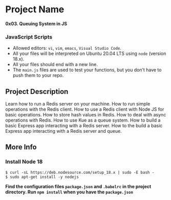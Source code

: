 # Project Name
**0x03. Queuing System in JS**


### JavaScript Scripts
*   Allowed editors: `vi`, `vim`, `emacs`, `Visual Studio Code`.
*   All your files will be interpreted on Ubuntu 20.04 LTS using `node` (version 18.x).
*   All your files should end with a new line.
*   The `main.js` files are used to test your functions, but you don’t have to push them to your repo.

## Project Description
Learn how to run a Redis server on your machine.
How to run simple operations with the Redis client.
How to use a Redis client with Node JS for basic operations.
How to store hash values in Redis.
How to deal with async operations with Redis.
How to use Kue as a queue system.
How to build a basic Express app interacting with a Redis server.
How to the build a basic Express app interacting with a Redis server and queue.

## More Info
### Install Node 18
```
$ curl -sL https://deb.nodesource.com/setup_18.x | sudo -E bash -
$ sudo apt-get install -y nodejs
```

**Find the configuration files `package.json` and `.babelrc` in the project directory. Run `npm install` when you have the `package.json`**

